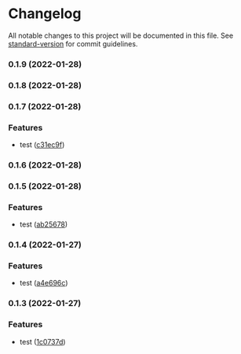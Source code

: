 # Changelog

All notable changes to this project will be documented in this file. See [standard-version](https://github.com/conventional-changelog/standard-version) for commit guidelines.

### 0.1.9 (2022-01-28)

### 0.1.8 (2022-01-28)

### 0.1.7 (2022-01-28)


### Features

* test ([c31ec9f](https://github.com/moeui/number-format/commit/c31ec9f0777fac4d5ba59ec74f171dab34f4226b))

### 0.1.6 (2022-01-28)

### 0.1.5 (2022-01-28)


### Features

* test ([ab25678](https://github.com/moeui/number-format/commit/ab2567885d85e6c8505eb3f344656fc03bd76288))

### 0.1.4 (2022-01-27)


### Features

* test ([a4e696c](https://github.com/moeui/number-format/commit/a4e696cd287864a70b98111b3e55dfb938eb9e61))

### 0.1.3 (2022-01-27)


### Features

* test ([1c0737d](https://github.com/moeui/number-format/commit/1c0737d7857f492782b06ef2f00cc24469d5cd71))
